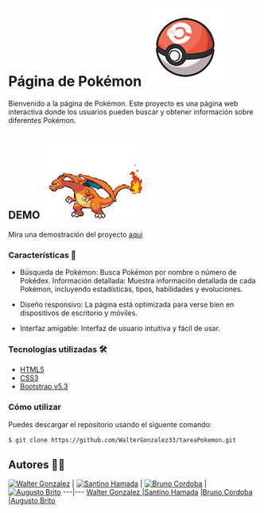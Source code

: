 # Página de Pokémon ![Pokeball](./assets/pokeballIcon.png "Pokeball")

Bienvenido a la página de Pokémon. Este proyecto es una página web interactiva donde los usuarios pueden buscar y obtener información sobre diferentes Pokémon.

## DEMO ![Pokemon](./assets/pokemonIcon.gif "Pokemon")

Mira una demostración del proyecto [aqui](rollingcodepokedex.netlify.app/)

### Características 📄
- Búsqueda de Pokémon: Busca Pokémon por nombre o número de Pokédex.
Información detallada: Muestra información detallada de cada Pokémon, incluyendo estadísticas, tipos, habilidades y evoluciones.

- Diseño responsivo: La página está optimizada para verse bien en dispositivos de escritorio y móviles.

- Interfaz amigable: Interfaz de usuario intuitiva y fácil de usar.
### Tecnologías utilizadas 🛠️
- [HTML5](https://developer.mozilla.org/es/docs/Web/HTML)
- [CSS3](https://developer.mozilla.org/es/docs/Web/CSS)
- [Bootstrap v5.3](https://getbootstrap.com/)

### Cómo utilizar

Puedes descargar el repositorio usando el siguente comando:

```sh
$ git clone https://github.com/WalterGonzalez33/tareaPokemon.git
```

## Autores 🧑‍💻

[![Walter Gonzalez](https://avatars.githubusercontent.com/u/83594534?v=4)](https://github.com/WalterGonzalez33)  | [![Santino Hamada](https://avatars.githubusercontent.com/u/122135338?v=4)](https://github.com/santinohamada) | [![Bruno Cordoba](https://avatars.githubusercontent.com/u/173731958?v=4)](https://github.com/brunoCordoba21) | [![Augusto Brito](https://avatars.githubusercontent.com/u/134075862?v=4)](https://github.com/BritoAugusto)
---|---
[Walter Gonzalez ](https://github.com/WalterGonzalez33) |[Santino Hamada](https://github.com/santinohamada) |[Bruno Cordoba](https://github.com/brunoCordoba21) |[Augusto Brito](https://github.com/BritoAugusto)



